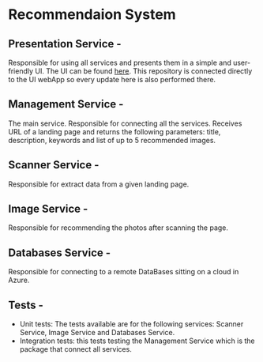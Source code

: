 
# Recommendaion System

## Presentation Service -
Responsible for using all services and presents them in a simple and user-friendly UI.
The UI can be found [here](https://scannerwebapp.azurewebsites.net/).
This repository is connected directly to the UI webApp so every update here is also performed there.

## Management Service - 
The main service. Responsible for connecting all the services. Receives URL of a landing page and returns the following parameters: title, description, keywords and list of up to 5 recommended images. 

## Scanner Service - 
Responsible for extract data from a given landing page. 

## Image Service -
Responsible for recommending the photos after scanning the page.

## Databases Service -
Responsible for connecting to a remote DataBases sitting on a cloud in Azure.

## Tests - 
- Unit tests: The tests available are for the following services: Scanner Service, Image Service and Databases Service.
- Integration tests: this tests testing the Management Service which is the package that connect all services.



